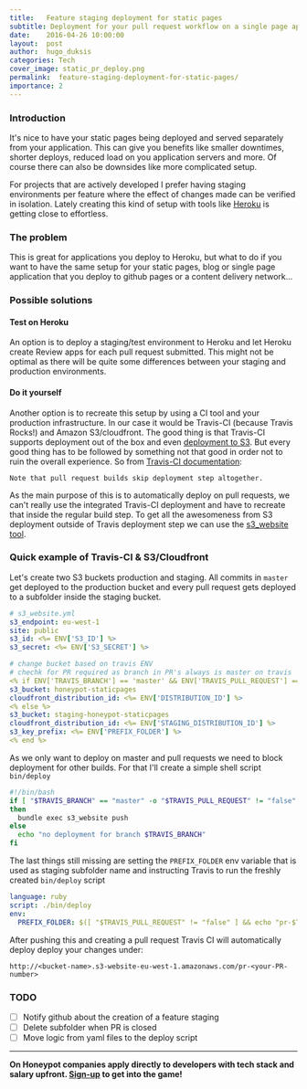 ```yaml
---
title:   Feature staging deployment for static pages
subtitle: Deployment for your pull request workflow on a single page application project
date:    2016-04-26 10:00:00
layout:  post
author:  hugo_duksis
categories: Tech
cover_image: static_pr_deploy.png
permalink:  feature-staging-deployment-for-static-pages/
importance: 2
---
```


### Introduction

It's nice to have your static pages being deployed and served separately
from your application. This can give you benefits like smaller downtimes,
shorter deploys, reduced load on you application servers and more.
Of course there can also be downsides like more complicated setup.


For projects that are actively developed I prefer having staging environments
per feature where the effect of changes made can be verified in isolation.
Lately creating this kind of setup with tools like [Heroku][1]
is getting close to effortless.


### The problem

This is great for applications you deploy to Heroku, but what to do if
you want to have the same setup for your static pages, blog or single page
application that you deploy to github pages or a content delivery network...


### Possible solutions

#### Test on Heroku

An option is to deploy a staging/test environment to Heroku and let Heroku
create Review apps for each pull request submitted. This might not be optimal
as there will be quite some differences between your staging and production
environments.


#### Do it yourself

Another option is to recreate this setup by using a CI tool and your production
infrastructure. In our case it would be Travis-CI (because Travis Rocks!) and
Amazon S3/cloudfront. The good thing is that Travis-CI supports deployment
out of the box and even [deployment to S3][2]. But every good thing has to be
followed by something not that good in order not to ruin the overall experience.
So from [Travis-CI documentation][3]:

```
Note that pull request builds skip deployment step altogether.
```

As the main purpose of this is to automatically deploy on pull requests, we can't
really use the integrated Travis-CI deployment and have to recreate that inside
the regular build step. To get all the awesomeness from S3 deployment outside
of Travis deployment step we can use the [s3_website tool][4].


### Quick example of Travis-CI & S3/Cloudfront

Let's create two S3 buckets production and staging. All commits in `master` get
deployed to the production bucket and every pull request gets deployed to a
subfolder inside the staging bucket.

```yaml
# s3_website.yml
s3_endpoint: eu-west-1
site: public
s3_id: <%= ENV['S3_ID'] %>
s3_secret: <%= ENV['S3_SECRET'] %>

# change bucket based on travis ENV
# chechk for PR required as branch in PR's always is master on travis
<% if ENV['TRAVIS_BRANCH'] == 'master' && ENV['TRAVIS_PULL_REQUEST'] == 'false' %>
s3_bucket: honeypot-staticpages
cloudfront_distribution_id: <%= ENV['DISTRIBUTION_ID'] %>
<% else %>
s3_bucket: staging-honeypot-staticpages
cloudfront_distribution_id: <%= ENV['STAGING_DISTRIBUTION_ID'] %>
s3_key_prefix: <%= ENV['PREFIX_FOLDER'] %>
<% end %>
```

As we only want to deploy on master and pull requests we need to block deployment
for other builds. For that I'll create a simple shell script `bin/deploy`

```bash
#!/bin/bash
if [ "$TRAVIS_BRANCH" == "master" -o "$TRAVIS_PULL_REQUEST" != "false" ]
then
  bundle exec s3_website push
else
  echo "no deployment for branch $TRAVIS_BRANCH"
fi
```

The last things still missing are setting the `PREFIX_FOLDER` env variable that is
used as staging subfolder name and instructing Travis to run the freshly created
`bin/deploy` script

```yaml
language: ruby
script: ./bin/deploy
env:
  PREFIX_FOLDER: $([ "$TRAVIS_PULL_REQUEST" != "false" ] && echo "pr-$TRAVIS_PULL_REQUEST")
```

After pushing this and creating a pull request Travis CI will automatically deploy
deploy your changes under:

```
http://<bucket-name>.s3-website-eu-west-1.amazonaws.com/pr-<your-PR-number>
```

### TODO

- [ ] Notify github about the creation of a feature staging
- [ ] Delete subfolder when PR is closed
- [ ] Move logic from yaml files to the deploy script

---

**On Honeypot companies apply directly to developers with tech stack and salary upfront. [Sign-up][5] to get into the game!**

[1]: https://devcenter.heroku.com/articles/github-integration-review-apps "Heroku Rewiev apps"
[2]: https://docs.travis-ci.com/user/deployment/s3 "Travis CI deployment to S3"
[3]: https://docs.travis-ci.com/user/deployment/#Pull-Requests "Travis CI deployment on PR"
[4]: https://github.com/laurilehmijoki/s3_website "Manage an S3 website"
[5]: https://www.honeypot.io/pages/how_does_it_work?utm_source=techblog1
